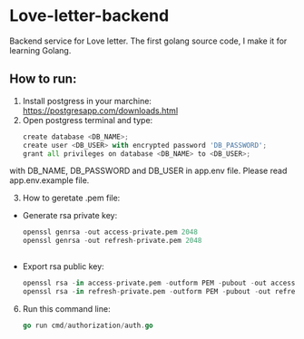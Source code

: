 # Love-letter-backend
Backend service for Love letter.
The first golang source code, I make it for learning Golang.

## How to run:
1. Install postgress in your marchine: https://postgresapp.com/downloads.html
2. Open postgress terminal and type:
    ```py
    create database <DB_NAME>;
    create user <DB_USER> with encrypted password 'DB_PASSWORD';
    grant all privileges on database <DB_NAME> to <DB_USER>;
    ```
with DB_NAME, DB_PASSWORD and DB_USER in app.env file. Please read app.env.example file.

3. How to geretate .pem file:
- Generate rsa private key:
  ```py
  openssl genrsa -out access-private.pem 2048
  openssl genrsa -out refresh-private.pem 2048
   
   ```
- Export rsa public key:
  ```py      
  openssl rsa -in access-private.pem -outform PEM -pubout -out access-public.pem
  openssl rsa -in refresh-private.pem -outform PEM -pubout -out refresh-public.pem
  ```

6. Run this command line:
   ```go
   go run cmd/authorization/auth.go
   ```
